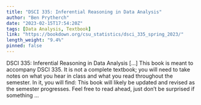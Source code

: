 ```yaml
---
title: "DSCI 335: Inferential Reasoning in Data Analysis"
author: "Ben Prytherch"
date: "2023-02-15T17:54:20Z"
tags: [Data Analysis, Textbook]
link: "https://bookdown.org/csu_statistics/dsci_335_spring_2023/"
length_weight: "9.4%"
pinned: false
---
```


DSCI 335: Inferential Reasoning in Data Analysis [...] This book is meant to accompany DSCI 335. It is not a complete textbook; you will need to take notes on what you hear in class and what you read throughout the semester. In it, you will find: This book will likely be updated and revised as the semester progresses. Feel free to read ahead, just don’t be surprised if something ...
